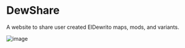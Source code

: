 # DewShare
 A website to share user created ElDewrito maps, mods, and variants.

![image](https://imgur.com/a/OYfgIID)
